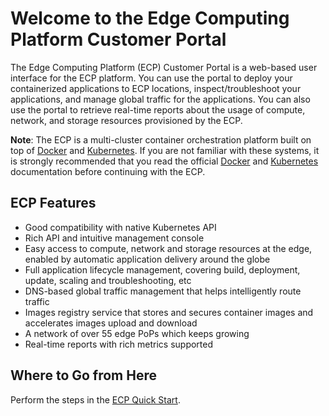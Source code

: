 # Welcome to the Edge Computing Platform Customer Portal

The Edge Computing Platform (ECP) Customer Portal is a web-based user interface for the ECP platform. You can use the portal to deploy your containerized applications to ECP locations, inspect/troubleshoot your applications, and manage global traffic for the applications. You can also use the portal to retrieve real-time reports about the usage of compute, network, and storage resources provisioned by the ECP.

**Note**: The ECP is a multi-cluster container orchestration platform built on top of [Docker](<https://www.docker.com/>) and [Kubernetes](<https://kubernetes.io/>). If you are not familiar with these systems, it is strongly recommended that you read the official [Docker](<https://docs.docker.com/>) and [Kubernetes](<https://kubernetes.io/docs/home/>) documentation before continuing with the ECP.

## ECP Features

- Good compatibility with native Kubernetes API
- Rich API and intuitive management console
- Easy access to compute, network and storage resources at the edge, enabled by automatic application delivery around the globe
- Full application lifecycle management, covering build, deployment, update, scaling and troubleshooting, etc
- DNS-based global traffic management that helps intelligently route traffic
- Images registry service that stores and secures container images and accelerates images upload and download
- A network of over 55 edge PoPs which keeps growing
- Real-time reports with rich metrics supported

## Where to Go from Here

Perform the steps in the [ECP Quick Start](</docs/getting-started.md>).

